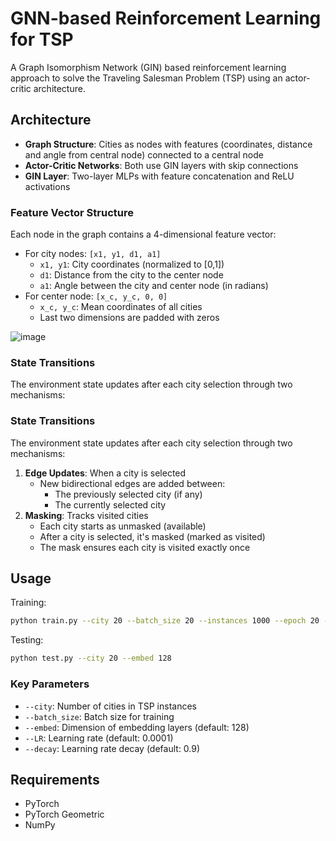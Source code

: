 # GNN-based Reinforcement Learning for TSP

A Graph Isomorphism Network (GIN) based reinforcement learning approach to solve the Traveling Salesman Problem (TSP) using an actor-critic architecture.

## Architecture
- **Graph Structure**: Cities as nodes with features (coordinates, distance and angle from central node) connected to a central node
- **Actor-Critic Networks**: Both use GIN layers with skip connections
- **GIN Layer**: Two-layer MLPs with feature concatenation and ReLU activations

### Feature Vector Structure
Each node in the graph contains a 4-dimensional feature vector:
- For city nodes: `[x1, y1, d1, a1]`
  - `x1, y1`: City coordinates (normalized to [0,1])
  - `d1`: Distance from the city to the center node
  - `a1`: Angle between the city and center node (in radians)
- For center node: `[x_c, y_c, 0, 0]`
  - `x_c, y_c`: Mean coordinates of all cities
  - Last two dimensions are padded with zeros

![image](https://github.com/user-attachments/assets/a468edf5-5e60-4cdc-b5b7-db988108eb10)

### State Transitions
The environment state updates after each city selection through two mechanisms:

### State Transitions
The environment state updates after each city selection through two mechanisms:
1. **Edge Updates**: When a city is selected
   - New bidirectional edges are added between:
     - The previously selected city (if any)
     - The currently selected city
2. **Masking**: Tracks visited cities
   - Each city starts as unmasked (available)
   - After a city is selected, it's masked (marked as visited)
   - The mask ensures each city is visited exactly once

## Usage

Training:
```bash
python train.py --city 20 --batch_size 20 --instances 1000 --epoch 20 --embed 128 --steps_per_epoch 100
```

Testing:
```bash
python test.py --city 20 --embed 128
```

### Key Parameters
- `--city`: Number of cities in TSP instances
- `--batch_size`: Batch size for training
- `--embed`: Dimension of embedding layers (default: 128)
- `--LR`: Learning rate (default: 0.0001)
- `--decay`: Learning rate decay (default: 0.9)

## Requirements
- PyTorch
- PyTorch Geometric
- NumPy
